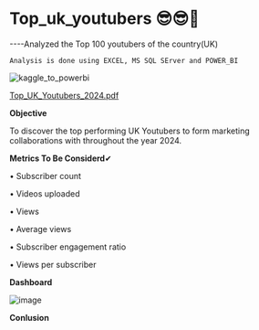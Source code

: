 # Top_uk_youtubers   😎😎🤞
----Analyzed the Top 100 youtubers of the country(UK)


    Analysis is done using EXCEL, MS SQL SErver and POWER_BI
![kaggle_to_powerbi](https://github.com/PrakashRanjanShrivastava/top_uk_youtubers/assets/116681622/a96e81a1-e2a2-4076-9acf-155a01f1b7f4)


[Top_UK_Youtubers_2024.pdf](https://github.com/PrakashRanjanShrivastava/top_uk_youtubers/files/15299483/Top_UK_Youtubers_2024.pdf)

**Objective**

To discover the top performing UK Youtubers to form marketing collaborations with throughout the
year 2024.


**Metrics To Be Considerd**✔

• Subscriber count

• Videos uploaded

• Views

• Average views

• Subscriber engagement ratio

• Views per subscriber

**Dashboard**


![image](https://github.com/PrakashRanjanShrivastava/top_uk_youtubers/assets/116681622/e7fd5cdb-1eb3-4770-9129-4cc1c339d467)

**Conlusion**

